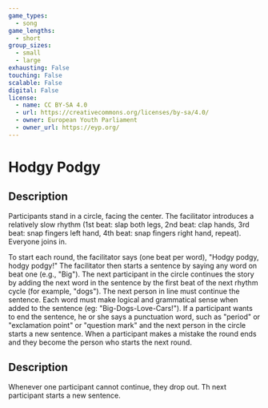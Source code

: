 ```yaml
---
game_types:
  - song
game_lengths:
  - short
group_sizes:
  - small
  - large
exhausting: False
touching: False
scalable: False
digital: False
license:
  - name: CC BY-SA 4.0
  - url: https://creativecommons.org/licenses/by-sa/4.0/
  - owner: European Youth Parliament
  - owner_url: https://eyp.org/
---
```

# Hodgy Podgy

## Description
Participants stand in a circle, facing the center. The facilitator introduces a relatively slow rhythm (1st beat: slap both legs, 2nd  beat: clap hands, 3rd beat: snap fingers left hand, 4th beat: snap fingers right hand, repeat).
Everyone joins in. 

To start each round, the facilitator says (one beat per word), "Hodgy podgy, hodgy podgy!"
The facilitator then starts a sentence by saying any word on beat one (e.g., "Big"). The next participant in the circle continues the story by adding the next word in the sentence by the first beat of the next rhythm cycle (for example, "dogs"). The next person in line must continue the sentence.
Each word must make logical and grammatical sense when added to the sentence (eg: "Big-Dogs-Love-Cars!"). If a participant wants to end the sentence, he or she says a punctuation word, such as "period" or "exclamation point" or "question mark" and the next person in the circle starts a new sentence.
When a participant makes a mistake the round ends and they become the person who starts the next round.

## Description
Whenever one participant cannot continue, they drop out. Th next participant starts a new sentence.

